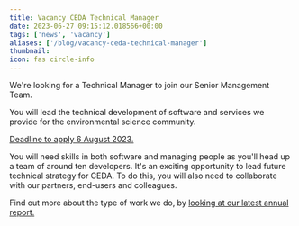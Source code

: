 ```yaml
---
title: Vacancy CEDA Technical Manager
date: 2023-06-27 09:15:12.018566+00:00
tags: ['news', 'vacancy']
aliases: ['/blog/vacancy-ceda-technical-manager']
thumbnail: 
icon: fas circle-info
---
```


We're looking for a Technical Manager to join our Senior Management Team.  
  
You will lead the technical development of software and services we provide for the environmental science community.  
  
[Deadline to apply 6 August 2023.](https://www.careersportal.co.uk/UKRI-careers/jobs/ceda-technical-manager-3285)  
  
You will need skills in both software and managing people as you'll head up a team of around ten developers. It's an exciting opportunity to lead future technical strategy for CEDA. To do this, you will also need to collaborate with our partners, end-users and colleagues.  
  
Find out more about the type of work we do, by [looking at our latest annual report.](https://www.ceda.ac.uk/about/highlights/)



